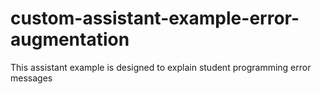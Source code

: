 # custom-assistant-example-error-augmentation
This assistant example is designed to explain student programming error messages
